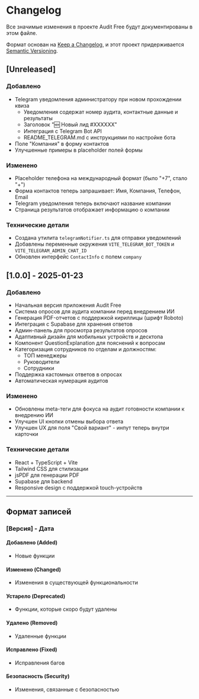 # Changelog

Все значимые изменения в проекте Audit Free будут документированы в этом файле.

Формат основан на [Keep a Changelog](https://keepachangelog.com/ru/1.0.0/),
и этот проект придерживается [Semantic Versioning](https://semver.org/lang/ru/).

## [Unreleased]

### Добавлено
- Telegram уведомления администратору при новом прохождении квиза
  - Уведомления содержат номер аудита, контактные данные и результаты
  - Заголовок "🆕 Новый лид #XXXXXX"
  - Интеграция с Telegram Bot API
  - README_TELEGRAM.md с инструкциями по настройке бота
- Поле "Компания" в форму контактов
- Улучшенные примеры в placeholder полей формы

### Изменено
- Placeholder телефона на международный формат (было "+7", стало "+")
- Форма контактов теперь запрашивает: Имя, Компания, Телефон, Email
- Telegram уведомления теперь включают название компании
- Страница результатов отображает информацию о компании

### Технические детали
- Создана утилита `telegramNotifier.ts` для отправки уведомлений
- Добавлены переменные окружения `VITE_TELEGRAM_BOT_TOKEN` и `VITE_TELEGRAM_ADMIN_CHAT_ID`
- Обновлен интерфейс `ContactInfo` с полем `company`

## [1.0.0] - 2025-01-23

### Добавлено
- Начальная версия приложения Audit Free
- Система опросов для аудита компании перед внедрением ИИ
- Генерация PDF-отчетов с поддержкой кириллицы (шрифт Roboto)
- Интеграция с Supabase для хранения ответов
- Админ-панель для просмотра результатов опросов
- Адаптивный дизайн для мобильных устройств и десктопа
- Компонент QuestionExplanation для пояснений к вопросам
- Категоризация сотрудников по отделам и должностям:
  - ТОП менеджеры
  - Руководители
  - Сотрудники
- Поддержка кастомных ответов в опросах
- Автоматическая нумерация аудитов

### Изменено
- Обновлены meta-теги для фокуса на аудит готовности компании к внедрению ИИ
- Улучшен UI кнопки отмены выбора ответа
- Улучшен UX для поля "Свой вариант" - инпут теперь внутри карточки

### Технические детали
- React + TypeScript + Vite
- Tailwind CSS для стилизации
- jsPDF для генерации PDF
- Supabase для backend
- Responsive design с поддержкой touch-устройств

---

## Формат записей

### [Версия] - Дата

#### Добавлено (Added)
- Новые функции

#### Изменено (Changed)
- Изменения в существующей функциональности

#### Устарело (Deprecated)
- Функции, которые скоро будут удалены

#### Удалено (Removed)
- Удаленные функции

#### Исправлено (Fixed)
- Исправления багов

#### Безопасность (Security)
- Изменения, связанные с безопасностью
